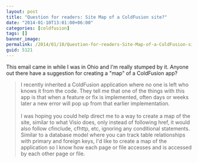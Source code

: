 ```yaml
---
layout: post
title: "Question for readers: Site Map of a ColdFusion site?"
date: "2014-01-10T13:01:00+06:00"
categories: [coldfusion]
tags: []
banner_image: 
permalink: /2014/01/10/Question-for-readers-Site-Map-of-a-ColdFusion-site
guid: 5121
---
```


<p>
This email came in while I was in Ohio and I'm really stumped by it. Anyone out there have a suggestion for creating a "map" of a ColdFusion app?
</p>

<blockquote>
I recently inherited a ColdFusion application where no one is left who knows it from the code.  They tell me that one of the things with this app is that when a feature or fix is implemented, often days or weeks later a new error will pop up from that earlier implementation.
<br/><br/>
I was hoping you could help direct me to a way to create a map of the site, similar to what Visio does, only instead of following href, it would also follow cfinclude, cfhttp, etc, ignoring any conditional statements.  Similar to a database model where you can track table relationships with primary and foreign keys, I'd like to create a map of the application so I know how each page or file accesses and is accessed by each other page or file.
</blockquote>